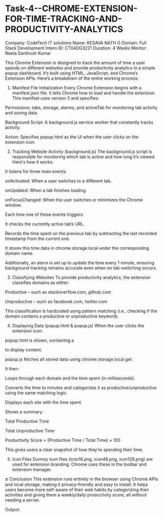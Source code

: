 # Task-4--CHROME-EXTENSION-FOR-TIME-TRACKING-AND-PRODUCTIVITY-ANALYTICS

Company: CodeTech IT solutions 
Name: KESAVA NATH G 
Domain: Full Stack Development 
Intern ID: CT04DG3221 
Duration: 4 Weeks 
Mentor: Neela Santhosh Kumar

This Chrome Extension is designed to track the amount of time a user spends on different websites and provide productivity analytics in a simple popup dashboard. It’s built using HTML, JavaScript, and Chrome’s Extension APIs. Here’s a breakdown of the entire working process:

1. Manifest File Initialization
Every Chrome Extension begins with a manifest.json file. It tells Chrome how to load and handle the extension. This manifest uses version 3 and specifies:

Permissions: tabs, storage, alarms, and activeTab for monitoring tab activity and saving data.

Background Script: A background.js service worker that constantly tracks activity.

Action: Specifies popup.html as the UI when the user clicks on the extension icon.

2. Tracking Website Activity (background.js)
The background.js script is responsible for monitoring which tab is active and how long it’s viewed. Here's how it works:

It listens for three main events:

onActivated: When a user switches to a different tab.

onUpdated: When a tab finishes loading.

onFocusChanged: When the user switches or minimizes the Chrome window.

Each time one of these events triggers:

It checks the currently active tab’s URL.

Records the time spent on the previous tab by subtracting the last recorded timestamp from the current one.

It stores this time data in chrome.storage.local under the corresponding domain name.

Additionally, an alarm is set up to update the time every 1 minute, ensuring background tracking remains accurate even when no tab-switching occurs.

3. Classifying Websites
To provide productivity analytics, the extension classifies domains as either:

Productive – such as stackoverflow.com, github.com

Unproductive – such as facebook.com, twitter.com

This classification is hardcoded using pattern matching (i.e., checking if the domain contains a productive or unproductive keyword).

4. Displaying Data (popup.html & popup.js)
When the user clicks the extension icon:

popup.html is shown, containing a <div> to display content.

popup.js fetches all stored data using chrome.storage.local.get.

It then:

Loops through each domain and the time spent (in milliseconds).

Converts the time to minutes and categorizes it as productive/unproductive using the same matching logic.

Displays each site with the time spent.

Shows a summary:

Total Productive Time

Total Unproductive Time

Productivity Score = (Productive Time / Total Time) × 100

This gives users a clear snapshot of how they’re spending their time.

5. Icon Files
Dummy icon files (icon16.png, icon48.png, icon128.png) are used for extension branding. Chrome uses these in the toolbar and extension manager.

🔚 Conclusion
This extension runs entirely in the browser using Chrome APIs and local storage, making it privacy-friendly and easy to install. It helps users become more self-aware of their web habits by categorizing their activities and giving them a weekly/daily productivity score, all without needing a server.

Output:


